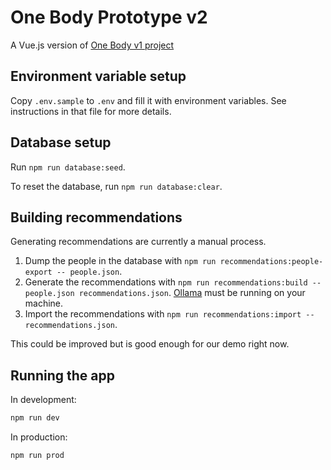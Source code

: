 # One Body Prototype v2

A Vue.js version of [One Body v1 project](https://github.com/tairea/one-body)

## Environment variable setup

Copy `.env.sample` to `.env` and fill it with environment variables. See instructions in that file for more details.

## Database setup

Run `npm run database:seed`.

To reset the database, run `npm run database:clear`.

## Building recommendations

Generating recommendations are currently a manual process.

1. Dump the people in the database with `npm run recommendations:people-export -- people.json`.
1. Generate the recommendations with `npm run recommendations:build -- people.json recommendations.json`. [Ollama] must be running on your machine.
1. Import the recommendations with `npm run recommendations:import -- recommendations.json`.

This could be improved but is good enough for our demo right now.

## Running the app

In development:

```sh
npm run dev
```

In production:

```sh
npm run prod
```

[Ollama]: https://ollama.com/
